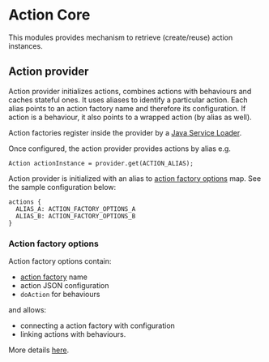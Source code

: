 # Action Core
This modules provides mechanism to retrieve (create/reuse) action instances.

## Action provider
Action provider initializes actions, combines actions with behaviours and caches stateful ones. It
uses aliases to identify a particular action. Each alias points to an action factory name and therefore its configuration.
If action is a behaviour, it also points to a wrapped action (by alias as well).
 
Action factories register inside the provider by a [Java Service Loader](https://docs.oracle.com/javase/8/docs/api/java/util/ServiceLoader.html).
 
Once configured, the action provider provides actions by alias e.g.
```hocon
Action actionInstance = provider.get(ACTION_ALIAS);
```

Action provider is initialized with an alias to [action factory options](#action-factory-options) map. 
See the sample configuration below:
```hocon
actions {
  ALIAS_A: ACTION_FACTORY_OPTIONS_A
  ALIAS_B: ACTION_FACTORY_OPTIONS_B
}
```

### Action factory options
Action factory options contain:
- [action factory](#action-factory) name
- action JSON configuration
- `doAction` for behaviours

and allows:
- connecting a action factory with configuration
- linking actions with behaviours.

More details [here](https://github.com/Knotx/knotx-fragments/blob/master/action/core/docs/asciidoc/dataobjects.adoc#actionfactoryoptions).